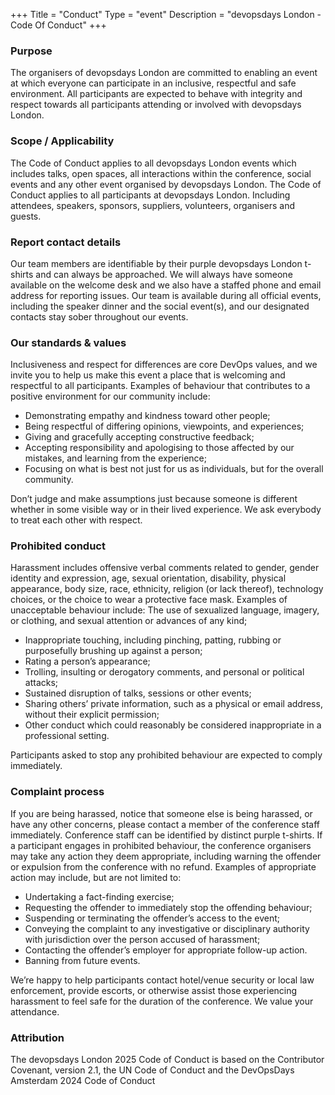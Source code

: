 +++
Title = "Conduct"
Type = "event"
Description = "devopsdays London - Code Of Conduct"
+++

### Purpose
The organisers of devopsdays London are committed to enabling an event at which everyone can participate in an inclusive, respectful and safe environment. All participants are expected to behave with integrity and respect towards all participants attending or involved with devopsdays London.

### Scope / Applicability
The Code of Conduct applies to all devopsdays London events which includes talks, open spaces, all interactions within the conference, social events and any other event organised by devopsdays London.
The Code of Conduct applies to all participants at devopsdays London. Including attendees, speakers, sponsors, suppliers, volunteers, organisers and guests.

### Report contact details
Our team members are identifiable by their purple devopsdays London t-shirts and can always be approached. We will always have someone available on the welcome desk and we also have a staffed phone and email address for reporting issues.
Our team is available during all official events, including the speaker dinner and the social event(s), and our designated contacts stay sober throughout our events.

### Our standards & values
Inclusiveness and respect for differences are core DevOps values, and we invite you to help us make this event a place that is welcoming and respectful to all participants. Examples of behaviour that contributes to a positive environment for our community include:

- Demonstrating empathy and kindness toward other people;
- Being respectful of differing opinions, viewpoints, and experiences;
- Giving and gracefully accepting constructive feedback;
- Accepting responsibility and apologising to those affected by our mistakes, and learning from the experience;
- Focusing on what is best not just for us as individuals, but for the overall community.

Don’t judge and make assumptions just because someone is different whether in some visible way or in their lived experience. We ask everybody to treat each other with respect.

### Prohibited conduct
Harassment includes offensive verbal comments related to gender, gender identity and expression, age, sexual orientation, disability, physical appearance, body size, race, ethnicity, religion (or lack thereof), technology choices, or the choice to wear a protective face mask. Examples of unacceptable behaviour include:
The use of sexualized language, imagery, or clothing, and sexual attention or advances of any kind;

- Inappropriate touching, including pinching, patting, rubbing or purposefully brushing up against a person;
- Rating a person’s appearance;
- Trolling, insulting or derogatory comments, and personal or political attacks;
- Sustained disruption of talks, sessions or other events;
- Sharing others’ private information, such as a physical or email address, without their explicit permission;
- Other conduct which could reasonably be considered inappropriate in a professional setting.

Participants asked to stop any prohibited behaviour are expected to comply immediately.

### Complaint process
If you are being harassed, notice that someone else is being harassed, or have any other concerns, please contact a member of the conference staff immediately. Conference staff can be identified by distinct purple t-shirts. If a participant engages in prohibited behaviour, the conference organisers may take any action they deem appropriate, including warning the offender or expulsion from the conference with no refund.
Examples of appropriate action may include, but are not limited to:

- Undertaking a fact-finding exercise;
- Requesting the offender to immediately stop the offending behaviour;
- Suspending or terminating the offender’s access to the event;
- Conveying the complaint to any investigative or disciplinary authority with jurisdiction over the person accused of harassment;
- Contacting the offender’s employer for appropriate follow-up action.
- Banning from future events.

We’re happy to help participants contact hotel/venue security or local law enforcement, provide escorts, or otherwise assist those experiencing harassment to feel safe for the duration of the conference. We value your attendance.

### Attribution
The devopsdays London 2025 Code of Conduct is based on the Contributor Covenant, version 2.1, the UN Code of Conduct and the DevOpsDays Amsterdam 2024 Code of Conduct
